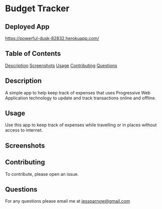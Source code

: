 # Budget Tracker
## Deployed App
https://powerful-dusk-82832.herokuapp.com/
## Table of Contents 

  [Description](#description)
  [Screenshots](#screenshots)
  [Usage](#usage)
  [Contributing](#contributing)
  [Questions](#questions)

## Description 
A simple app to help keep track of expenses that uses Progressive Web Application technology to update and track transactions online and offline.
## Usage
 Use this app to keep track of expenses while travelling or in places without access to internet. 

## Screenshots

## Contributing
 To contribute, please open an issue.

## Questions

For any questions please email me at 
jessparnow@gmail.com
